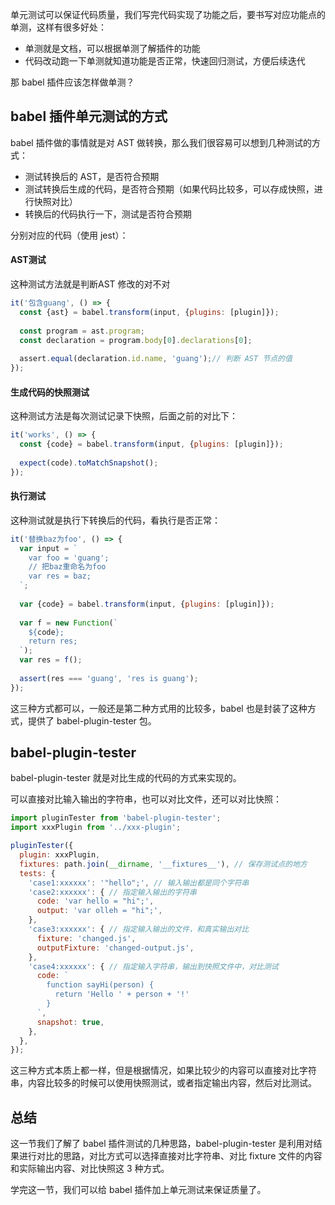 单元测试可以保证代码质量，我们写完代码实现了功能之后，要书写对应功能点的单测，这样有很多好处：

- 单测就是文档，可以根据单测了解插件的功能
- 代码改动跑一下单测就知道功能是否正常，快速回归测试，方便后续迭代

那 babel 插件应该怎样做单测？

## babel 插件单元测试的方式

babel 插件做的事情就是对 AST 做转换，那么我们很容易可以想到几种测试的方式：

- 测试转换后的 AST，是否符合预期
- 测试转换后生成的代码，是否符合预期（如果代码比较多，可以存成快照，进行快照对比）
- 转换后的代码执行一下，测试是否符合预期

分别对应的代码（使用 jest）：

#### AST测试

这种测试方法就是判断AST 修改的对不对

```javascript 
it('包含guang', () => {
  const {ast} = babel.transform(input, {plugins: [plugin]});
  
  const program = ast.program;
  const declaration = program.body[0].declarations[0];
  
  assert.equal(declaration.id.name, 'guang');// 判断 AST 节点的值
});
```
#### 生成代码的快照测试

这种测试方法是每次测试记录下快照，后面之前的对比下：

```javascript
it('works', () => {
  const {code} = babel.transform(input, {plugins: [plugin]});
  
  expect(code).toMatchSnapshot();
});
```
#### 执行测试

这种测试就是执行下转换后的代码，看执行是否正常：

```javascript
it('替换baz为foo', () => {
  var input = `
    var foo = 'guang';
    // 把baz重命名为foo
    var res = baz;
  `;
  
  var {code} = babel.transform(input, {plugins: [plugin]});
  
  var f = new Function(`
    ${code};
    return res;
  `);
  var res = f();
  
  assert(res === 'guang', 'res is guang');
});

```

这三种方式都可以，一般还是第二种方式用的比较多，babel 也是封装了这种方式，提供了 babel-plugin-tester 包。

## babel-plugin-tester

babel-plugin-tester 就是对比生成的代码的方式来实现的。

可以直接对比输入输出的字符串，也可以对比文件，还可以对比快照：

```javascript
import pluginTester from 'babel-plugin-tester';
import xxxPlugin from '../xxx-plugin';

pluginTester({
  plugin: xxxPlugin,
  fixtures: path.join(__dirname, '__fixtures__'), // 保存测试点的地方
  tests: {
    'case1:xxxxxx': '"hello";', // 输入输出都是同个字符串
    'case2:xxxxxx': { // 指定输入输出的字符串
      code: 'var hello = "hi";',
      output: 'var olleh = "hi";',
    },
    'case3:xxxxxx': { // 指定输入输出的文件，和真实输出对比
      fixture: 'changed.js',
      outputFixture: 'changed-output.js',
    },
    'case4:xxxxxx': { // 指定输入字符串，输出到快照文件中，对比测试
      code: `
        function sayHi(person) {
          return 'Hello ' + person + '!'
        }
      `,
      snapshot: true,
    },
  },
});
```

这三种方式本质上都一样，但是根据情况，如果比较少的内容可以直接对比字符串，内容比较多的时候可以使用快照测试，或者指定输出内容，然后对比测试。

## 总结

这一节我们了解了 babel 插件测试的几种思路，babel-plugin-tester 是利用对结果进行对比的思路，对比方式可以选择直接对比字符串、对比 fixture 文件的内容和实际输出内容、对比快照这 3 种方式。

学完这一节，我们可以给 babel 插件加上单元测试来保证质量了。
